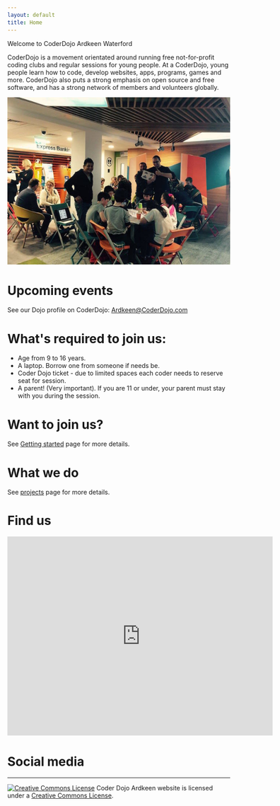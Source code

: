 ```yaml
---
layout: default
title: Home
---
```


Welcome to CoderDojo Ardkeen Waterford

CoderDojo is a movement orientated around running free not-for-profit coding clubs and regular sessions for young people. At a CoderDojo, young people learn how to code, develop websites, apps, programs, games and more. CoderDojo also puts a strong emphasis on open source and free software, and has a strong network of members and volunteers globally.

![foto](/assets/session1.jpg)

# Upcoming events

See our Dojo profile on CoderDojo:
[Ardkeen@CoderDojo.com](https://zen.coderdojo.com/dojos/ie/waterford/ardkeen-waterford-bank-of-ireland)

#  What's required to join us:

 - Age from 9 to 16 years.
 - A laptop. Borrow one from someone if needs be.
 - Coder Dojo ticket - due to limited spaces each coder needs to reserve seat for session.
 - A parent! (Very important). If you are 11 or under, your parent must stay with you during the session.

#  Want to join us?

See [Getting started](/project/starter) page for more details.

#  What we do

See [projects](/project) page for more details.

# Find us
<iframe src="https://www.google.com/maps/embed?pb=!1m18!1m12!1m3!1d990.9161790323222!2d-7.086830533000728!3d52.24679505819285!2m3!1f0!2f0!3f0!3m2!1i1024!2i768!4f13.1!3m3!1m2!1s0x0%3A0xa72ff504c91913a!2sBank+Of+Ireland!5e0!3m2!1sen!2sie!4v1495180489996" width="600" height="450" frameborder="0" style="border:0" allowfullscreen></iframe>

<!-- FB integration-->
<div id="fb-root"></div>
<script>(function(d, s, id) {
  var js, fjs = d.getElementsByTagName(s)[0];
  if (d.getElementById(id)) return;
  js = d.createElement(s); js.id = id;
  js.src = "//connect.facebook.net/en_GB/sdk.js#xfbml=1&version=v2.10&appId=403070956557717";
  fjs.parentNode.insertBefore(js, fjs);
}(document, 'script', 'facebook-jssdk'));</script>

# Social media

<div class="fb-follow" data-href="https://www.facebook.com/coderdojoardkeen/" data-layout="standard" data-size="small" data-show-faces="true"></div>

<hr>
<a rel="license" href="http://creativecommons.org/licenses/by/4.0/">
<img alt="Creative Commons License" style="border-width:0" src="https://i.creativecommons.org/l/by/4.0/80x15.png" /></a> Coder Dojo Ardkeen website is licensed under a <a rel="license" href="http://creativecommons.org/licenses/by/4.0/">Creative Commons License</a>.

<!-- Chat integration-->
<script>
  ((window.gitter = {}).chat = {}).options = {
    room: 'Coderdojo-Ardkeen/Lobby'
  };
</script>
<script src="https://sidecar.gitter.im/dist/sidecar.v1.js" async defer></script>


